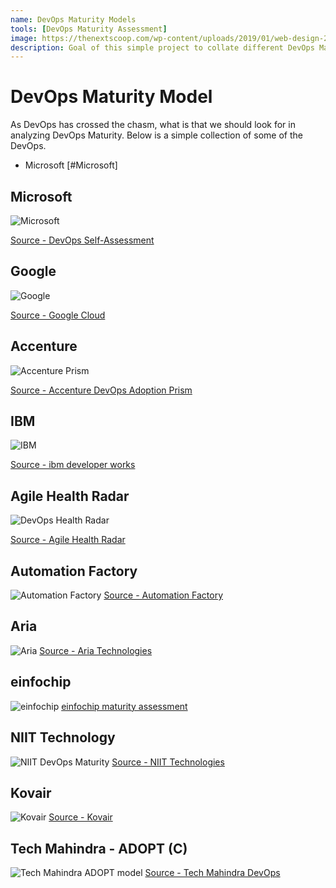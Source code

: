 ```yaml
---
name: DevOps Maturity Models
tools: [DevOps Maturity Assessment]
image: https://thenextscoop.com/wp-content/uploads/2019/01/web-design-2019.jpg
description: Goal of this simple project to collate different DevOps Maturity Models from different companies
---
```


# DevOps Maturity Model

As DevOps has crossed the chasm, what is that we should look for in analyzing DevOps Maturity. Below is a simple collection of some of the DevOps.

*    Microsoft [#Microsoft]

## Microsoft

![Microsoft](/assets/images/dmm/ms-dmm.png "Microsoft DevOps Maturity")

[Source - DevOps Self-Assessment](https://www.devopsassessment.net/)
## Google

![Google](/assets/images/dmm/google-dmm.png "Google DORA DevOps Assessment")

[Source - Google Cloud](https://cloud.google.com/devops)

## Accenture

![Accenture Prism](/assets/images/dmm/accenture-dmm.png "Accenture DevOps Adoption Prism")

[Source - Accenture DevOps Adoption Prism](https://www.accenture.com/_acnmedia/pdf-81/accenture-devops-adoption-prism.pdf)

## IBM
![IBM](/assets/images/dmm/ibm-dmm.jpg "IBM DevOps Assessment")

[Source - ibm developer works](https://www.ibm.com/developerworks/library/d-adoption-paths/)

## Agile Health Radar
![DevOps Health Radar](/assets/images/dmm/agilehealthradar-dmm.png "DevOps Health Radar")

[Source - Agile Health Radar](https://agilityhealthradar.com/devops-health-radar-assessment/)

## Automation Factory
![Automation Factory](/assets/images/dmm/automationfactory-dmm.png "Automation Factory")
[Source - Automation Factory](https://automationfactory.in/devops-maturity-assessment/)

## Aria
![Aria](/assets/images/dmm/aria-dmm.png "Aria")
[Source - Aria Technologies](https://community.broadcom.com/communities/community-home/librarydocuments/viewdocument?DocumentKey=8ea523ff-6c0e-4d71-94eb-b843fa5833a0)

## einfochip
![](/assets/images/dmm/einfochip-dmm.jpg "einfochip")
[einfochip maturity assessment](https://www.einfochips.com/ips-frameworks/devops-maturity-assessment/)

## NIIT Technology
![NIIT DevOps Maturity](/assets/images/dmm/niit-dmm.png "NIIT DevOps Assessment")
[Source - NIIT Technologies](https://www.niit-tech.com/resource-library/case-studies/benchmarking-devops-maturity-across-portfolios-leading-technology)

## Kovair
![Kovair](/assets/images/dmm/kovair-dmm.png "Kovair DevOps Maturity")
[Source - Kovair](https://www.kovair.com/blog/kovair-devops/)

## Tech Mahindra  - ADOPT (C)

![Tech Mahindra ADOPT model](/assets/images/dmm/techm-dmm.jfif "Tech Mahindra Adopt")
[Source - Tech Mahindra DevOps](https://cache.techmahindra.com/static/img/pdf/devOps_Brochure.pdf)